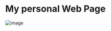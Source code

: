 # My personal Web Page

![image](https://lh3.googleusercontent.com/sitesv/AAzXCkcKy5zFRviCc2ZvN_ZwuUm-NazKKBx-qfPGBjF6SHfGaZdHTTl8T_w_kD-Bg5ylqGvwyIK7OPyzkW-YKtDtrzpbiTqsc7WZ2UYcWUim_xc7CWgYJ9OC5AFEuSbQhFEe1SbFoNI_iacXye35KNEhxe2i7cyThU9jN2ql05vToDc5En4XdnXizetukJ_wKgWUG33I-zTpiWUvpiF4FIQOnPpjsbLmPzHYeXIE=w1280)